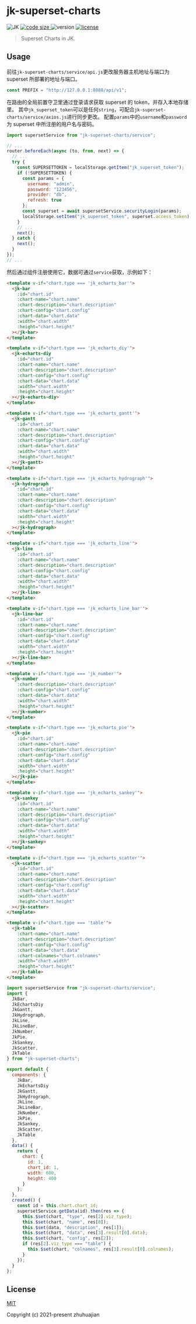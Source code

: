 # jk-superset-charts

<p>
  <img alt="JK" src="https://img.shields.io/badge/-JK-brightgreen">
  <a href="https://github.com/traceslord/jk-superset-charts">
    <img alt="code size" src="https://img.shields.io/github/languages/code-size/traceslord/jk-superset-charts">
  </a>
  <img alt="version" src="https://img.shields.io/github/package-json/v/traceslord/jk-superset-charts">
  <a href="https://github.com/traceslord/jk-superset-charts/blob/master/LICENSE">
    <img src="https://img.shields.io/github/license/traceslord/jk-superset-charts" alt="license">
  </a>
</p>

> Superset Charts in JK.

## Usage

前往`jk-superset-charts/service/api.js`更改服务器主机地址与端口为 superset 所部署的地址与端口。

```js
const PREFIX = "http://127.0.0.1:8088/api/v1";
```

在路由的全局前置守卫里通过登录请求获取 superset 的 token，并存入本地存储里。
其中`jk_superset_token`可以是任何`string`，可配合`jk-superset-charts/service/axios.js`进行同步更改。
配置`params`中的`username`和`password`为 superset 中所注册的用户名与密码。

```js
import supersetService from "jk-superset-charts/service";

// ...
router.beforeEach(async (to, from, next) => {
  // ...
  try {
    const SUPERSETTOKEN = localStorage.getItem("jk_superset_token");
    if (!SUPERSETTOKEN) {
      const params = {
        username: "admin",
        password: "123456",
        provider: "db",
        refresh: true
      };
      const superset = await supersetService.securityLogin(params);
      localStorage.setItem("jk_superset_token", superset.access_token);
    }
    // ...
    next();
  } catch {
    next();
  }
});
// ...
```

然后通过组件注册使用它，数据可通过`service`获取，示例如下：

```html
<template v-if="chart.type === 'jk_echarts_bar'">
  <jk-bar
    :id="chart.id"
    :chart-name="chart.name"
    :chart-description="chart.description"
    :chart-config="chart.config"
    :chart-data="chart.data"
    :width="chart.width"
    :height="chart.height"
  ></jk-bar>
</template>

<template v-if="chart.type === 'jk_echarts_diy'">
  <jk-echarts-diy
    :id="chart.id"
    :chart-name="chart.name"
    :chart-description="chart.description"
    :chart-config="chart.config"
    :chart-data="chart.data"
    :width="chart.width"
    :height="chart.height"
  ></jk-echarts-diy>
</template>

<template v-if="chart.type === 'jk_echarts_gantt'">
  <jk-gantt
    :id="chart.id"
    :chart-name="chart.name"
    :chart-description="chart.description"
    :chart-config="chart.config"
    :chart-data="chart.data"
    :width="chart.width"
    :height="chart.height"
  ></jk-gantt>
</template>

<template v-if="chart.type === 'jk_echarts_hydrograph'">
  <jk-hydrograph
    :id="chart.id"
    :chart-name="chart.name"
    :chart-description="chart.description"
    :chart-config="chart.config"
    :chart-data="chart.data"
    :width="chart.width"
    :height="chart.height"
  ></jk-hydrograph>
</template>

<template v-if="chart.type === 'jk_echarts_line'">
  <jk-line
    :id="chart.id"
    :chart-name="chart.name"
    :chart-description="chart.description"
    :chart-config="chart.config"
    :chart-data="chart.data"
    :width="chart.width"
    :height="chart.height"
  ></jk-line>
</template>

<template v-if="chart.type === 'jk_echarts_line_bar'">
  <jk-line-bar
    :id="chart.id"
    :chart-name="chart.name"
    :chart-description="chart.description"
    :chart-config="chart.config"
    :chart-data="chart.data"
    :width="chart.width"
    :height="chart.height"
  ></jk-line-bar>
</template>

<template v-if="chart.type === 'jk_number'">
  <jk-number
    :chart-description="chart.description"
    :chart-config="chart.config"
    :chart-data="chart.data"
    :width="chart.width"
    :height="chart.height"
  ></jk-number>
</template>

<template v-if="chart.type === 'jk_echarts_pie'">
  <jk-pie
    :id="chart.id"
    :chart-name="chart.name"
    :chart-description="chart.description"
    :chart-config="chart.config"
    :chart-data="chart.data"
    :width="chart.width"
    :height="chart.height"
  ></jk-pie>
</template>

<template v-if="chart.type === 'jk_echarts_sankey'">
  <jk-sankey
    :id="chart.id"
    :chart-name="chart.name"
    :chart-description="chart.description"
    :chart-config="chart.config"
    :chart-data="chart.data"
    :width="chart.width"
    :height="chart.height"
  ></jk-sankey>
</template>

<template v-if="chart.type === 'jk_echarts_scatter'">
  <jk-scatter
    :id="chart.id"
    :chart-name="chart.name"
    :chart-description="chart.description"
    :chart-config="chart.config"
    :chart-data="chart.data"
    :width="chart.width"
    :height="chart.height"
  ></jk-scatter>
</template>

<template v-if="chart.type === 'table'">
  <jk-table
    :chart-name="chart.name"
    :chart-description="chart.description"
    :chart-config="chart.config"
    :chart-data="chart.data"
    :chart-colnames="chart.colnames"
    :width="chart.width"
    :height="chart.height"
  ></jk-table>
</template>
```

```js
import supersetService from "jk-superset-charts/service";
import {
  JkBar,
  JkEchartsDiy
  JkGantt,
  JkHydrograph,
  JkLine,
  JkLineBar,
  JkNumber,
  JkPie,
  JkSankey,
  JkScatter,
  JkTable
} from "jk-superset-charts";

export default {
  components: {
    JkBar,
    JkEchartsDiy
    JkGantt,
    JkHydrograph,
    JkLine,
    JkLineBar,
    JkNumber,
    JkPie,
    JkSankey,
    JkScatter,
    JkTable
  },
  data() {
    return {
      chart: {
        id: 1,
        chart_id: 1,
        width: 600,
        height: 400
      }
    };
  },
  created() {
    const id = this.chart.chart_id;
    supersetService.getData(id).then(res => {
      this.$set(chart, "type", res[2].viz_type);
      this.$set(chart, "name", res[0]);
      this.$set(data, "description", res[1]);
      this.$set(chart, "data", res[3].result[0].data);
      this.$set(chart, "config", res[2]);
      if (res[2].viz_type === "table") {
        this.$set(chart, "colnames", res[3].result[0].colnames);
      }
    });
  }
};
```

## License
[MIT](https://github.com/traceslord/jk-superset-charts/blob/master/LICENSE)

Copyright (c) 2021-present zhuhuajian
